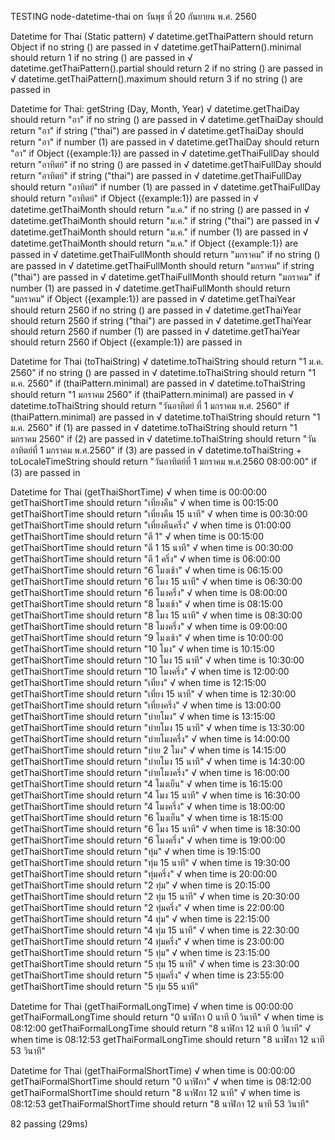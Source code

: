 TESTING node-datetime-thai on วันพุธ ที่ 20 กันยายน พ.ศ. 2560


  Datetime for Thai (Static pattern)
    √ datetime.getThaiPattern should return Object if no string () are passed in
    √ datetime.getThaiPattern().minimal should return 1 if no string () are passed in
    √ datetime.getThaiPattern().partial should return 2 if no string () are passed in
    √ datetime.getThaiPattern().maximum should return 3 if no string () are passed in

  Datetime for Thai: getString (Day, Month, Year)
    √ datetime.getThaiDay should return "อา" if no string () are passed in
    √ datetime.getThaiDay should return "อา" if string ("thai") are passed in
    √ datetime.getThaiDay should return "อา" if number (1) are passed in
    √ datetime.getThaiDay should return "อา" if Object ({example:1}) are passed in
    √ datetime.getThaiFullDay should return "อาทิตย์" if no string () are passed in
    √ datetime.getThaiFullDay should return "อาทิตย์" if string ("thai") are passed in
    √ datetime.getThaiFullDay should return "อาทิตย์" if number (1) are passed in
    √ datetime.getThaiFullDay should return "อาทิตย์" if Object ({example:1}) are passed in
    √ datetime.getThaiMonth should return "ม.ค." if no string () are passed in
    √ datetime.getThaiMonth should return "ม.ค." if string ("thai") are passed in
    √ datetime.getThaiMonth should return "ม.ค." if number (1) are passed in
    √ datetime.getThaiMonth should return "ม.ค." if Object ({example:1}) are passed in
    √ datetime.getThaiFullMonth should return "มกราคม" if no string () are passed in
    √ datetime.getThaiFullMonth should return "มกราคม" if string ("thai") are passed in
    √ datetime.getThaiFullMonth should return "มกราคม" if number (1) are passed in
    √ datetime.getThaiFullMonth should return "มกราคม" if Object ({example:1}) are passed in
    √ datetime.getThaiYear should return 2560 if no string () are passed in
    √ datetime.getThaiYear should return 2560 if string ("thai") are passed in
    √ datetime.getThaiYear should return 2560 if number (1) are passed in
    √ datetime.getThaiYear should return 2560 if Object ({example:1}) are passed in

  Datetime for Thai (toThaiString)
    √ datetime.toThaiString should return "1 ม.ค. 2560" if no string () are passed in
    √ datetime.toThaiString should return "1 ม.ค. 2560" if (thaiPattern.minimal) are passed in
    √ datetime.toThaiString should return "1 มกราคม 2560" if (thaiPattern.minimal) are passed in
    √ datetime.toThaiString should return "วันอาทิตย์ ที่ 1 มกราคม พ.ศ. 2560" if (thaiPattern.minimal) are passed in
    √ datetime.toThaiString should return "1 ม.ค. 2560" if (1) are passed in
    √ datetime.toThaiString should return "1 มกราคม 2560" if (2) are passed in
    √ datetime.toThaiString should return "วันอาทิตย์ที่ 1 มกราคม พ.ศ.2560" if (3) are passed in
    √ datetime.toThaiString + toLocaleTimeString  should return "วันอาทิตย์ที่ 1 มกราคม พ.ศ.2560 08:00:00" if (3) are passed in

  Datetime for Thai (getThaiShortTime)
    √ when time is 00:00:00 getThaiShortTime should return "เที่ยงคืน" 
    √ when time is 00:15:00 getThaiShortTime should return "เที่ยงคืน 15 นาที" 
    √ when time is 00:30:00 getThaiShortTime should return "เที่ยงคืนครึ่ง" 
    √ when time is 01:00:00 getThaiShortTime should return "ตี 1" 
    √ when time is 00:15:00 getThaiShortTime should return "ตี 1 15 นาที" 
    √ when time is 00:30:00 getThaiShortTime should return "ตี 1 ครึ่ง" 
    √ when time is 06:00:00 getThaiShortTime should return "6 โมงเช้า" 
    √ when time is 06:15:00 getThaiShortTime should return "6 โมง 15 นาที" 
    √ when time is 06:30:00 getThaiShortTime should return "6 โมงครึ่ง" 
    √ when time is 08:00:00 getThaiShortTime should return "8 โมงเช้า" 
    √ when time is 08:15:00 getThaiShortTime should return "8 โมง 15 นาที" 
    √ when time is 08:30:00 getThaiShortTime should return "8 โมงครึ่ง" 
    √ when time is 09:00:00 getThaiShortTime should return "9 โมงเช้า" 
    √ when time is 10:00:00 getThaiShortTime should return "10 โมง" 
    √ when time is 10:15:00 getThaiShortTime should return "10 โมง 15 นาที" 
    √ when time is 10:30:00 getThaiShortTime should return "10 โมงครึ่ง" 
    √ when time is 12:00:00 getThaiShortTime should return "เที่ยง" 
    √ when time is 12:15:00 getThaiShortTime should return "เที่ยง 15 นาที" 
    √ when time is 12:30:00 getThaiShortTime should return "เที่ยงครึ่ง" 
    √ when time is 13:00:00 getThaiShortTime should return "บ่ายโมง" 
    √ when time is 13:15:00 getThaiShortTime should return "บ่ายโมง 15 นาที" 
    √ when time is 13:30:00 getThaiShortTime should return "บ่ายโมงครึ่ง" 
    √ when time is 14:00:00 getThaiShortTime should return "บ่าย 2 โมง" 
    √ when time is 14:15:00 getThaiShortTime should return "บ่ายโมง 15 นาที" 
    √ when time is 14:30:00 getThaiShortTime should return "บ่ายโมงครึ่ง" 
    √ when time is 16:00:00 getThaiShortTime should return "4 โมงเย็น" 
    √ when time is 16:15:00 getThaiShortTime should return "4 โมง 15 นาที" 
    √ when time is 16:30:00 getThaiShortTime should return "4 โมงครึ่ง" 
    √ when time is 18:00:00 getThaiShortTime should return "6 โมงเย็น" 
    √ when time is 18:15:00 getThaiShortTime should return "6 โมง 15 นาที" 
    √ when time is 18:30:00 getThaiShortTime should return "6 โมงครึ่ง" 
    √ when time is 19:00:00 getThaiShortTime should return "ทุ่ม" 
    √ when time is 19:15:00 getThaiShortTime should return "ทุ่ม 15 นาที" 
    √ when time is 19:30:00 getThaiShortTime should return "ทุ่มครึ่ง" 
    √ when time is 20:00:00 getThaiShortTime should return "2 ทุ่ม" 
    √ when time is 20:15:00 getThaiShortTime should return "2 ทุ่ม 15 นาที" 
    √ when time is 20:30:00 getThaiShortTime should return "2 ทุ่มครึ่ง" 
    √ when time is 22:00:00 getThaiShortTime should return "4 ทุ่ม" 
    √ when time is 22:15:00 getThaiShortTime should return "4 ทุ่ม 15 นาที" 
    √ when time is 22:30:00 getThaiShortTime should return "4 ทุ่มครึ่ง" 
    √ when time is 23:00:00 getThaiShortTime should return "5 ทุ่ม" 
    √ when time is 23:15:00 getThaiShortTime should return "5 ทุ่ม 15 นาที" 
    √ when time is 23:30:00 getThaiShortTime should return "5 ทุ่มครึ่ง" 
    √ when time is 23:55:00 getThaiShortTime should return "5 ทุ่ม 55 นาที" 

  Datetime for Thai (getThaiFormalLongTime)
    √ when time is 00:00:00 getThaiFormalLongTime should return "0 นาฬิกา 0 นาที 0 วินาที" 
    √ when time is 08:12:00 getThaiFormalLongTime should return "8 นาฬิกา 12 นาที 0 วินาที" 
    √ when time is 08:12:53 getThaiFormalLongTime should return "8 นาฬิกา 12 นาที 53 วินาที" 

  Datetime for Thai (getThaiFormalShortTime)
    √ when time is 00:00:00 getThaiFormalShortTime should return "0 นาฬิกา" 
    √ when time is 08:12:00 getThaiFormalShortTime should return "8 นาฬิกา 12 นาที" 
    √ when time is 08:12:53 getThaiFormalShortTime should return "8 นาฬิกา 12 นาที 53 วินาที" 


  82 passing (29ms)

